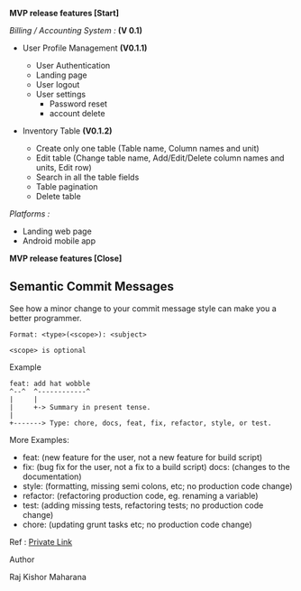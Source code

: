 **MVP release features [Start]**

*Billing / Accounting System :* **(V 0.1)**
* User Profile Management **(V0.1.1)**
    * User Authentication
    * Landing page
    * User logout 
    * User settings 
        * Password reset 
        * account delete

* Inventory Table **(V0.1.2)**
    * Create only one table (Table name, Column names and unit)
    * Edit table (Change table name, Add/Edit/Delete column names and units, Edit row)
    * Search in all the table fields
    * Table pagination
    * Delete table

*Platforms :*
 - Landing web page
 -  Android mobile app

**MVP release features [Close]**


## Semantic Commit Messages

See how a minor change to your commit message style can make you a better programmer.

    Format: <type>(<scope>): <subject>

    <scope> is optional

Example

    feat: add hat wobble
    ^--^  ^------------^
    |     |
    |     +-> Summary in present tense.
    |
    +-------> Type: chore, docs, feat, fix, refactor, style, or test.

More Examples:

- feat: (new feature for the user, not a new feature for build script)
- fix: (bug fix for the user, not a fix to a build script)
docs: (changes to the documentation)
- style: (formatting, missing semi colons, etc; no production code change)
- refactor: (refactoring production code, eg. renaming a variable)
- test: (adding missing tests, refactoring tests; no production code change)
- chore: (updating grunt tasks etc; no production code change)




Ref : [Private Link](https://docs.google.com/document/d/1rqfwzKeKouGuRoUuVM8xKIyfpL4GMqQlEAwHxIl_FT8/edit#bookmark=id.yzcg815geti3)

Author

Raj Kishor Maharana
